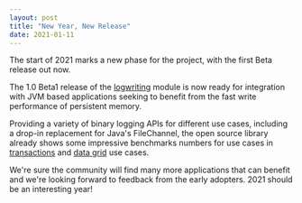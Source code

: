 ```yaml
---
layout: post
title: "New Year, New Release"
date: 2021-01-11
---
```


The start of 2021 marks a new phase for the project, with the first Beta release out now.

The 1.0 Beta1 release of the [logwriting](https://github.com/jhalliday/mashona/tree/main/logwriting) module is now ready for integration with JVM based applications seeking to benefit from the fast write performance of persistent memory.

Providing a variety of binary logging APIs for different use cases, including a drop-in replacement for Java's FileChannel, the open source library already shows some impressive benchmarks numbers for use cases in
[transactions](https://jhalliday.github.io/mashona/blog/2020/10/29/narayana)
and
[data grid](https://jhalliday.github.io/mashona/blog/2020/11/05/infinispan)
use cases.

We're sure the community will find many more applications that can benefit and we're looking forward to feedback from the early adopters. 2021 should be an interesting year!
